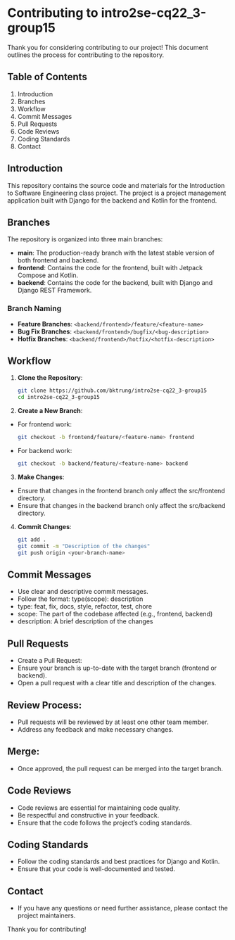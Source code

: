 # Contributing to intro2se-cq22_3-group15

Thank you for considering contributing to our project! This document outlines the process for contributing to the repository.

## Table of Contents
1. Introduction
2. Branches
3. Workflow
4. Commit Messages
5. Pull Requests
6. Code Reviews
7. Coding Standards
8. Contact

## Introduction
This repository contains the source code and materials for the Introduction to Software Engineering class project. The project is a project management application built with Django for the backend and Kotlin for the frontend.

## Branches
The repository is organized into three main branches:
- **main**: The production-ready branch with the latest stable version of both frontend and backend.
- **frontend**: Contains the code for the frontend, built with Jetpack Compose and Kotlin.
- **backend**: Contains the code for the backend, built with Django and Django REST Framework.

### Branch Naming
- **Feature Branches**: `<backend/frontend>/feature/<feature-name>`
- **Bug Fix Branches**: `<backend/frontend>/bugfix/<bug-description>`
- **Hotfix Branches**: `<backend/frontend>/hotfix/<hotfix-description>`

## Workflow
1. **Clone the Repository**:
   ```bash
   git clone https://github.com/bktrung/intro2se-cq22_3-group15
   cd intro2se-cq22_3-group15

2. **Create a New Branch**:
- For frontend work:
   ```bash
   git checkout -b frontend/feature/<feature-name> frontend

- For backend work:
   ```bash
   git checkout -b backend/feature/<feature-name> backend

3. **Make Changes**:
- Ensure that changes in the frontend branch only affect the src/frontend directory.
- Ensure that changes in the backend branch only affect the src/backend directory.

4. **Commit Changes**:
   ```bash
   git add .
   git commit -m "Description of the changes"
   git push origin <your-branch-name>

## Commit Messages
- Use clear and descriptive commit messages.
- Follow the format: type(scope): description
- type: feat, fix, docs, style, refactor, test, chore
- scope: The part of the codebase affected (e.g., frontend, backend)
- description: A brief description of the changes

## Pull Requests
- Create a Pull Request:
- Ensure your branch is up-to-date with the target branch (frontend or backend).
- Open a pull request with a clear title and description of the changes.

## Review Process:
- Pull requests will be reviewed by at least one other team member.
- Address any feedback and make necessary changes.

## Merge:
- Once approved, the pull request can be merged into the target branch.

## Code Reviews
- Code reviews are essential for maintaining code quality.
- Be respectful and constructive in your feedback.
- Ensure that the code follows the project’s coding standards.

## Coding Standards
- Follow the coding standards and best practices for Django and Kotlin.
- Ensure that your code is well-documented and tested.

## Contact
- If you have any questions or need further assistance, please contact the project maintainers.

Thank you for contributing!

